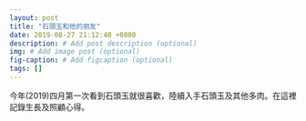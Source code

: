 ```yaml
---
layout: post
title: "石頭玉和他的朋友"
date: 2019-08-27 21:12:40 +0800
description: # Add post description (optional)
img: # Add image post (optional)
fig-caption: # Add figcaption (optional)
tags: []
---
```

今年(2019)四月第一次看到石頭玉就很喜歡，陸續入手石頭玉及其他多肉。在這裡記錄生長及照顧心得。
